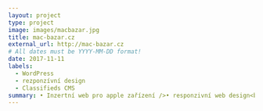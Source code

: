 ```yaml
---
layout: project
type: project
image: images/macbazar.jpg
title: mac-bazar.cz
external_url: http://mac-bazar.cz
# All dates must be YYYY-MM-DD format!
date: 2017-11-11
labels:
  - WordPress
  - rezponzívní design
  - Classifieds CMS
summary: • Inzertní web pro apple zařízení />• responzivní web design<br />
---
```



